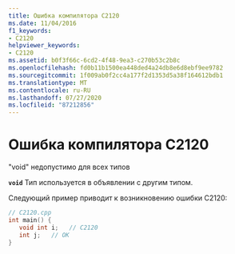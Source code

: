 ```yaml
---
title: Ошибка компилятора C2120
ms.date: 11/04/2016
f1_keywords:
- C2120
helpviewer_keywords:
- C2120
ms.assetid: b0f3f66c-6cd2-4f48-9ea3-c270b53c2b8c
ms.openlocfilehash: fd0b11b1500ea448ded4a24db8e6d8ebf9ee9782
ms.sourcegitcommit: 1f009ab0f2cc4a177f2d1353d5a38f164612bdb1
ms.translationtype: MT
ms.contentlocale: ru-RU
ms.lasthandoff: 07/27/2020
ms.locfileid: "87212856"
---
```

# <a name="compiler-error-c2120"></a>Ошибка компилятора C2120

"void" недопустимо для всех типов

**`void`** Тип используется в объявлении с другим типом.

Следующий пример приводит к возникновению ошибки C2120:

```cpp
// C2120.cpp
int main() {
   void int i;   // C2120
   int j;   // OK
}
```
